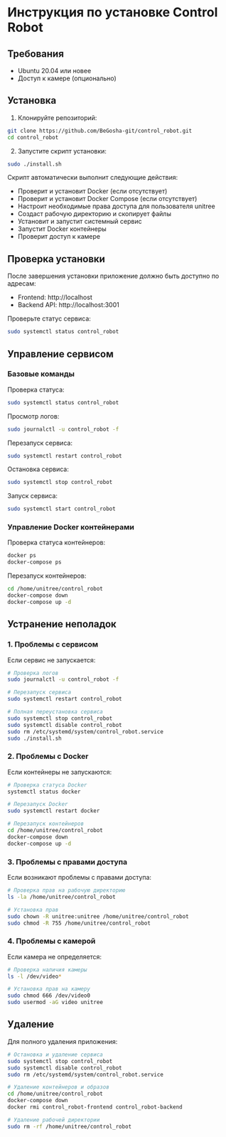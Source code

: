 # Инструкция по установке Control Robot

## Требования

- Ubuntu 20.04 или новее
- Доступ к камере (опционально)

## Установка

1. Клонируйте репозиторий:
```bash
git clone https://github.com/BeGosha-git/control_robot.git
cd control_robot
```

2. Запустите скрипт установки:
```bash
sudo ./install.sh
```

Скрипт автоматически выполнит следующие действия:
- Проверит и установит Docker (если отсутствует)
- Проверит и установит Docker Compose (если отсутствует)
- Настроит необходимые права доступа для пользователя unitree
- Создаст рабочую директорию и скопирует файлы
- Установит и запустит системный сервис
- Запустит Docker контейнеры
- Проверит доступ к камере

## Проверка установки

После завершения установки приложение должно быть доступно по адресам:
- Frontend: http://localhost
- Backend API: http://localhost:3001

Проверьте статус сервиса:
```bash
sudo systemctl status control_robot
```

## Управление сервисом

### Базовые команды

Проверка статуса:
```bash
sudo systemctl status control_robot
```

Просмотр логов:
```bash
sudo journalctl -u control_robot -f
```

Перезапуск сервиса:
```bash
sudo systemctl restart control_robot
```

Остановка сервиса:
```bash
sudo systemctl stop control_robot
```

Запуск сервиса:
```bash
sudo systemctl start control_robot
```

### Управление Docker контейнерами

Проверка статуса контейнеров:
```bash
docker ps
docker-compose ps
```

Перезапуск контейнеров:
```bash
cd /home/unitree/control_robot
docker-compose down
docker-compose up -d
```

## Устранение неполадок

### 1. Проблемы с сервисом

Если сервис не запускается:
```bash
# Проверка логов
sudo journalctl -u control_robot -f

# Перезапуск сервиса
sudo systemctl restart control_robot

# Полная переустановка сервиса
sudo systemctl stop control_robot
sudo systemctl disable control_robot
sudo rm /etc/systemd/system/control_robot.service
sudo ./install.sh
```

### 2. Проблемы с Docker

Если контейнеры не запускаются:
```bash
# Проверка статуса Docker
systemctl status docker

# Перезапуск Docker
sudo systemctl restart docker

# Перезапуск контейнеров
cd /home/unitree/control_robot
docker-compose down
docker-compose up -d
```

### 3. Проблемы с правами доступа

Если возникают проблемы с правами доступа:
```bash
# Проверка прав на рабочую директорию
ls -la /home/unitree/control_robot

# Установка прав
sudo chown -R unitree:unitree /home/unitree/control_robot
sudo chmod -R 755 /home/unitree/control_robot
```

### 4. Проблемы с камерой

Если камера не определяется:
```bash
# Проверка наличия камеры
ls -l /dev/video*

# Установка прав на камеру
sudo chmod 666 /dev/video0
sudo usermod -aG video unitree
```

## Удаление

Для полного удаления приложения:
```bash
# Остановка и удаление сервиса
sudo systemctl stop control_robot
sudo systemctl disable control_robot
sudo rm /etc/systemd/system/control_robot.service

# Удаление контейнеров и образов
cd /home/unitree/control_robot
docker-compose down
docker rmi control_robot-frontend control_robot-backend

# Удаление рабочей директории
sudo rm -rf /home/unitree/control_robot
``` 